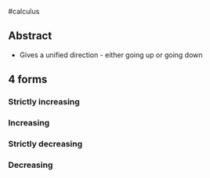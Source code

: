 #calculus 
## Abstract
- Gives a unified direction - either going up or going down


## 4 forms
### Strictly increasing
### Increasing
### Strictly decreasing
### Decreasing 

